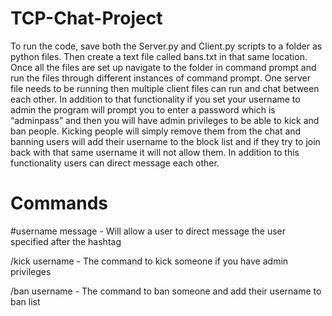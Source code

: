 # TCP-Chat-Project
To run the code, save both the Server.py and Client.py scripts to a folder as python files. Then  create a text file called bans.txt in that same location. Once all the files are set up navigate to the folder in command prompt and run the files through different instances of command prompt. One server file needs to be running then multiple client files can run and chat between each other. In addition to that functionality if you set your username to admin the program will prompt you to enter a password which is “adminpass” and then you will have admin privileges to be able to kick and ban people. Kicking people will simply remove them from the  chat and banning users will add their username to the block list and if they try to join back with that same username it will not allow them. In addition to this functionality users can direct message each other.

# Commands
#username message - Will allow a user to direct message the user specified after the hashtag

/kick username - The command to kick someone if you have admin privileges

/ban username  - The command to ban someone and add their username to ban list

